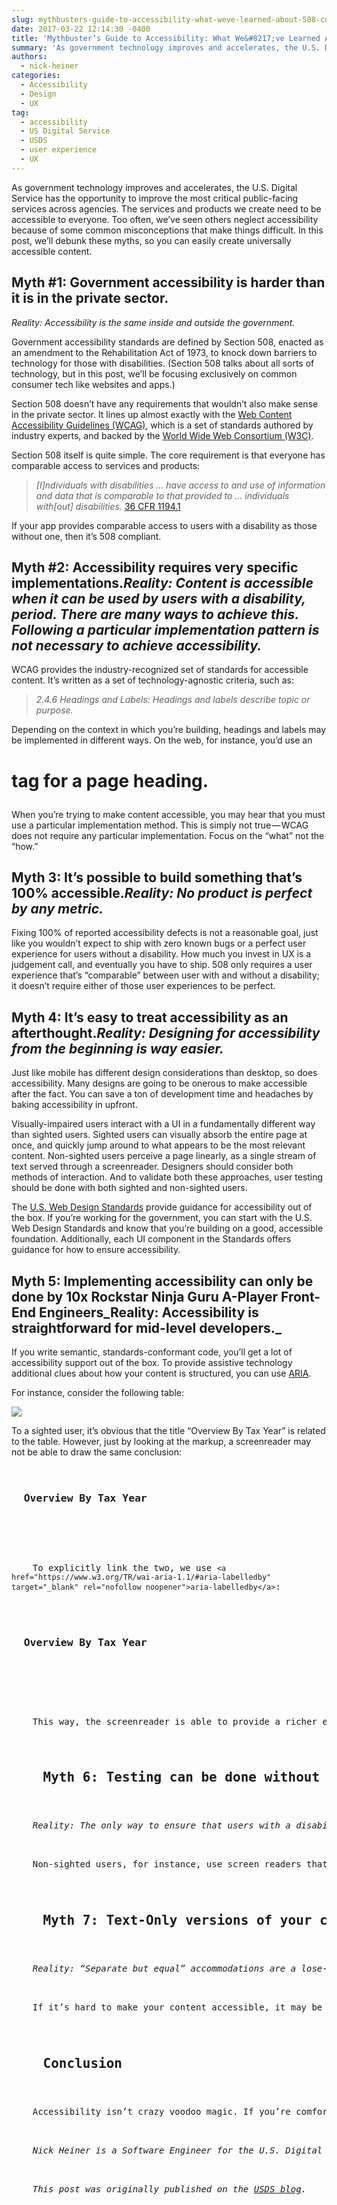 ```yaml
---
slug: mythbusters-guide-to-accessibility-what-weve-learned-about-508-compliance-that-all-technologists-can-use
date: 2017-03-22 12:14:30 -0400
title: 'Mythbuster’s Guide to Accessibility: What We&#8217;ve Learned About 508 Compliance That All Technologists Can Use'
summary: 'As government technology improves and accelerates, the U.S. Digital Service has the opportunity to improve the most critical public-facing services across agencies. The services and products we create need to be accessible to everyone. Too often, we&rsquo;ve seen others neglect accessibility because of some common misconceptions that make things difficult. In this post, we&rsquo;ll debunk'
authors:
  - nick-heiner
categories:
  - Accessibility
  - Design
  - UX
tag:
  - accessibility
  - US Digital Service
  - USDS
  - user experience
  - UX
---
```


As government technology improves and accelerates, the U.S. Digital Service has the opportunity to improve the most critical public-facing services across agencies. The services and products we create need to be accessible to everyone. Too often, we’ve seen others neglect accessibility because of some common misconceptions that make things difficult. In this post, we’ll debunk these myths, so you can easily create universally accessible content.

## Myth #1: Government accessibility is harder than it is in the private sector.

_Reality: Accessibility is the same inside and outside the government._

Government accessibility standards are defined by Section 508, enacted as an amendment to the Rehabilitation Act of 1973, to knock down barriers to technology for those with disabilities. (Section 508 talks about all sorts of technology, but in this post, we’ll be focusing exclusively on common consumer tech like websites and apps.)

Section 508 doesn’t have any requirements that wouldn’t also make sense in the private sector. It lines up almost exactly with the <a class="markup--anchor markup--p-anchor" href="https://www.w3.org/WAI/intro/wcag" target="_blank" rel="nofollow noopener">Web Content Accessibility Guidelines (WCAG)</a>, which is a set of standards authored by industry experts, and backed by the <a class="markup--anchor markup--p-anchor" href="https://www.w3.org/" target="_blank" rel="nofollow noopener">World Wide Web Consortium (W3C)</a>.

Section 508 itself is quite simple. The core requirement is that everyone has comparable access to services and products:

> _[I]ndividuals with disabilities … have access to and use of information and data that is comparable to that provided to … individuals with[out] disabilities._ <a class="markup--anchor markup--blockquote-anchor" href="https://www.access-board.gov/guidelines-and-standards/communications-and-it/about-the-section-508-standards/section-508-standards#subpart_a" target="_blank" rel="nofollow noopener">36 CFR 1194.1</a>

If your app provides comparable access to users with a disability as those without one, then it’s 508 compliant.

## Myth #2: Accessibility requires very specific implementations._Reality: Content is accessible when it can be used by users with a disability, period. There are many ways to achieve this. Following a particular implementation pattern is not necessary to achieve accessibility._

WCAG provides the industry-recognized set of standards for accessible content. It’s written as a set of technology-agnostic criteria, such as:

> _2.4.6 Headings and Labels: Headings and labels describe topic or purpose._

Depending on the context in which you’re building, headings and labels may be implemented in different ways. On the web, for instance, you’d use an 

# tag for a page heading.</p> 

When you’re trying to make content accessible, you may hear that you must use a particular implementation method. This is simply not true — WCAG does not require any particular implementation. Focus on the “what” not the “how.”

## Myth 3: It’s possible to build something that’s 100% accessible._Reality: No product is perfect by any metric._

Fixing 100% of reported accessibility defects is not a reasonable goal, just like you wouldn’t expect to ship with zero known bugs or a perfect user experience for users without a disability. How much you invest in UX is a judgement call, and eventually you have to ship. 508 only requires a user experience that’s “comparable” between user with and without a disability; it doesn’t require either of those user experiences to be perfect.

## Myth 4: It’s easy to treat accessibility as an afterthought._Reality: Designing for accessibility from the beginning is way easier._

Just like mobile has different design considerations than desktop, so does accessibility. Many designs are going to be onerous to make accessible after the fact. You can save a ton of development time and headaches by baking accessibility in upfront.

Visually-impaired users interact with a UI in a fundamentally different way than sighted users. Sighted users can visually absorb the entire page at once, and quickly jump around to what appears to be the most relevant content. Non-sighted users perceive a page linearly, as a single stream of text served through a screenreader. Designers should consider both methods of interaction. And to validate both these approaches, user testing should be done with both sighted and non-sighted users.

The <a href="https://18f.gsa.gov/2015/09/28/web-design-standards/" target="_blank" rel="nofollow noopener">U.S. Web Design Standards</a> provide guidance for accessibility out of the box. If you’re working for the government, you can start with the U.S. Web Design Standards and know that you’re building on a good, accessible foundation. Additionally, each UI component in the Standards offers guidance for how to ensure accessibility.

## Myth 5: Implementing accessibility can only be done by 10x Rockstar Ninja Guru A-Player Front-End Engineers_Reality: Accessibility is straightforward for mid-level developers._

If you write semantic, standards-conformant code, you’ll get a lot of accessibility support out of the box. To provide assistive technology additional clues about how your content is structured, you can use <a href="https://www.w3.org/WAI/intro/aria" target="_blank" rel="nofollow noopener">ARIA</a>.

For instance, consider the following table:

![](https://cdn-images-1.medium.com/max/1600/1*a-vpzuV8bS9SRLCaj28xAg.png)

To a sighted user, it’s obvious that the title “Overview By Tax Year” is related to the table. However, just by looking at the markup, a screenreader may not be able to draw the same conclusion:

<pre><h3>
  Overview By Tax Year
</h3>


<table>
  <!-- ... --></pre>
  
  
  <p>
    To explicitly link the two, we use <code>&lt;a href="https://www.w3.org/TR/wai-aria-1.1/#aria-labelledby" target="_blank" rel="nofollow noopener">aria-labelledby&lt;/a></code>:
  </p>
  
  
  <pre><h3 id="overview-by-tax-year-table-title">
  Overview By Tax Year
</h3>


<table aria-labelledby="overview-by-tax-year-table-title">
  <!-- ... --></pre>
  
  
  <p>
    This way, the screenreader is able to provide a richer experience.
  </p>
  
  
  <h2>
    Myth 6: Testing can be done without consulting assistive technologies or users with disabilities.
  </h2>
  
  
  <p>
    <em>Reality: The only way to ensure that users with a disability get a comparable experience is to test with them and the tools they use.</em>
  </p>
  
  
  <p>
    Non-sighted users, for instance, use screen readers that read an app’s content aloud instead of displaying it on a screen. The only way to know if your content works well on a screen reader is to try it out — automated scanners or reading the code yourself will only catch a few issues. Many operating systems, like iOS, macOS, and Android, have free screen readers built in.
  </p>
  
  
  <h2>
    Myth 7: Text-Only versions of your content are accessible.
  </h2>
  
  
  <p>
    <em>Reality: “Separate but equal” accommodations are a lose-lose.</em>
  </p>
  
  
  <p>
    If it’s hard to make your content accessible, it may be tempting to make a separate text-only version, that doesn’t have styling or interactivity. This is not a good solution. Users with a disability do not like being sent off to a separate experience, and frequently find that the text-only version is an afterthought that receives updates much less frequently than the main version. This is not the “comparable experience” that Section 508 requires. And, it costs you more to maintain multiple versions.
  </p>
  
  
  <h2>
    Conclusion
  </h2>
  
  
  <p>
    Accessibility isn’t crazy voodoo magic. If you’re comfortable building modern apps, you can easily pick up the skills necessary to make your content accessible. Being thoughtful about accessibility is a win-win: you get more users, and everyone can benefit from your creation.
  </p>
  
  
  
  <p>
    <em>Nick Heiner is a Software Engineer for the U.S. Digital Service (USDS).</em>
  </p>
  
  
  <p>
    <i>This post was originally published on the <a href="https://www.usds.gov/blog">USDS blog</a>.</i>
  </p>